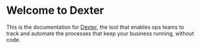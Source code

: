 # Welcome to Dexter

This is the documentation for [Dexter], the tool that enables ops teams to track and automate the processes that keep your business running, without code.

[Dexter]: https://getdexter.co
